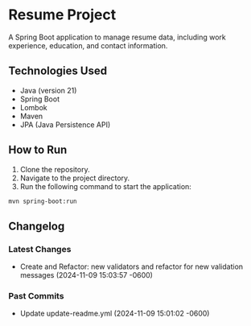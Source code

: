 # Resume Project
A Spring Boot application to manage resume data, including work experience, education, and contact information.

## Technologies Used
- Java (version 21)
- Spring Boot
- Lombok
- Maven
- JPA (Java Persistence API)

## How to Run
1. Clone the repository.
2. Navigate to the project directory.
3. Run the following command to start the application:
```sh
mvn spring-boot:run
```

## Changelog
### Latest Changes
- Create and Refactor: new validators and refactor for new validation messages (2024-11-09 15:03:57 -0600)
### Past Commits
- Update update-readme.yml (2024-11-09 15:01:02 -0600)

